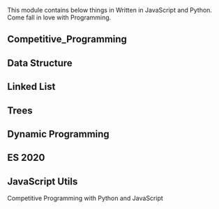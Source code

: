 This module contains below things in Written in JavaScript and Python.
Come fall in love with Programming.

## Competitive_Programming
## Data Structure
## Linked List
## Trees
## Dynamic Programming
## ES 2020
## JavaScript Utils

Competitive Programming with Python and JavaScript
